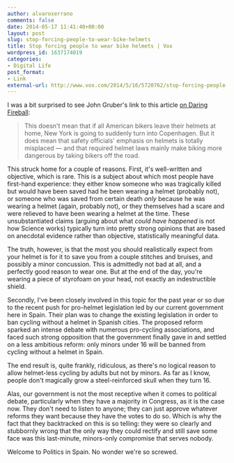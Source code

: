 ```yaml
---
author: alvaroserrano
comments: false
date: 2014-05-17 11:41:40+00:00
layout: post
slug: stop-forcing-people-to-wear-bike-helmets
title: Stop forcing people to wear bike helmets | Vox
wordpress_id: 1637174019
categories:
- Digital Life
post_format:
- Link
external-url: http://www.vox.com/2014/5/16/5720762/stop-forcing-people-to-wear-bike-helmets
---
```


I was a bit surprised to see John Gruber's link to this article [on Daring Fireball](http://daringfireball.net/linked/2014/05/16/bike-helmets):



<blockquote>This doesn't mean that if all American bikers leave their helmets at home, New York is going to suddenly turn into Copenhagen. But it does mean that safety officials' emphasis on helmets is totally misplaced — and that required helmet laws mainly make biking more dangerous by taking bikers off the road.</blockquote>



This struck home for a couple of reasons. First, it's well-written and objective, which is rare. This is a subject about which most people have first-hand experience: they either know someone who was tragically killed but would have been saved had he been wearing a helmet (probably not), or someone who was saved from certain death _only_ because he was wearing a helmet (again, probably not), or they themselves had a scare and were relieved to have been wearing a helmet at the time. These unsubstantiated claims (arguing about what _could have happened_ is not how Science works) typically turn into pretty strong opinions that are based on anecdotal evidence rather than objective, statistically meaningful data. 

The truth, however, is that the most you should realistically expect from your helmet is for it to save you from a couple stitches and bruises, and possibly a minor concussion. This is admittedly not bad at all, and a perfectly good reason to wear one. But at the end of the day, you're wearing a piece of styrofoam on your head, not exactly an indestructible shield.

Secondly, I've been closely involved in this topic for the past year or so due to the recent push for pro-helmet legislation led by our current government here in Spain. Their plan was to change the existing legislation in order to ban cycling without a helmet in Spanish cities. The proposed reform sparked an intense debate with numerous pro-cycling associations, and faced such strong opposition that the government finally gave in and settled on a less ambitious reform: only minors under 16 will be banned from cycling without a helmet in Spain.

The end result is, quite frankly, ridiculous, as there's no logical reason to allow helmet-less cycling by adults but not by minors. As far as I know, people don't magically grow a steel-reinforced skull when they turn 16.

Alas, our government is not the most receptive when it comes to political debate, particularly when they have a majority in Congress, as it is the case now. They don't need to listen to anyone; they can just approve whatever reforms they want because they have the votes to do so. Which is why the fact that they backtracked on this is so telling: they were so clearly and stubbornly wrong that the only way they could rectify and still save some face was this last-minute, minors-only compromise that serves nobody.

Welcome to Politics in Spain. No wonder we're so screwed.
